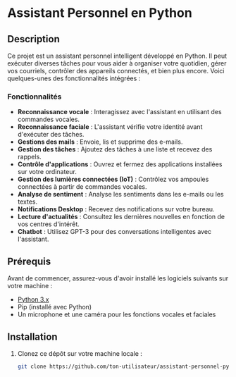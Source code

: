 # Assistant Personnel en Python

## Description

Ce projet est un assistant personnel intelligent développé en Python. Il peut exécuter diverses tâches pour vous aider à organiser votre quotidien, gérer vos courriels, contrôler des appareils connectés, et bien plus encore. Voici quelques-unes des fonctionnalités intégrées :

### Fonctionnalités

- **Reconnaissance vocale** : Interagissez avec l'assistant en utilisant des commandes vocales.
- **Reconnaissance faciale** : L'assistant vérifie votre identité avant d'exécuter des tâches.
- **Gestions des mails** : Envoie, lis et supprime des e-mails.
- **Gestion des tâches** : Ajoutez des tâches à une liste et recevez des rappels.
- **Contrôle d'applications** : Ouvrez et fermez des applications installées sur votre ordinateur.
- **Gestion des lumières connectées (IoT)** : Contrôlez vos ampoules connectées à partir de commandes vocales.
- **Analyse de sentiment** : Analyse les sentiments dans les e-mails ou les textes.
- **Notifications Desktop** : Recevez des notifications sur votre bureau.
- **Lecture d'actualités** : Consultez les dernières nouvelles en fonction de vos centres d'intérêt.
- **Chatbot** : Utilisez GPT-3 pour des conversations intelligentes avec l'assistant.
  
## Prérequis

Avant de commencer, assurez-vous d'avoir installé les logiciels suivants sur votre machine :

- [Python 3.x](https://www.python.org/downloads/)
- Pip (installé avec Python)
- Un microphone et une caméra pour les fonctions vocales et faciales

## Installation

1. Clonez ce dépôt sur votre machine locale :
   ```bash
   git clone https://github.com/ton-utilisateur/assistant-personnel-python.git
